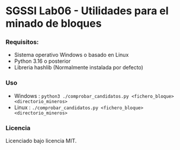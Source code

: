 # SGSSI Lab06 - Utilidades para el minado de bloques


### Requisitos:
- Sistema operativo Windows o basado en Linux
- Python 3.16 o posterior
- Libreria hashlib (Normalmente instalada por defecto)

### Uso
- Windows : ```python3 ./comprobar_candidatos.py <fichero_bloque> <directorio_mineros>```
- Linux :   ```./comprobar_candidatos.py <fichero_bloque> <directorio_mineros>```


### Licencia
Licenciado bajo licencia MIT.